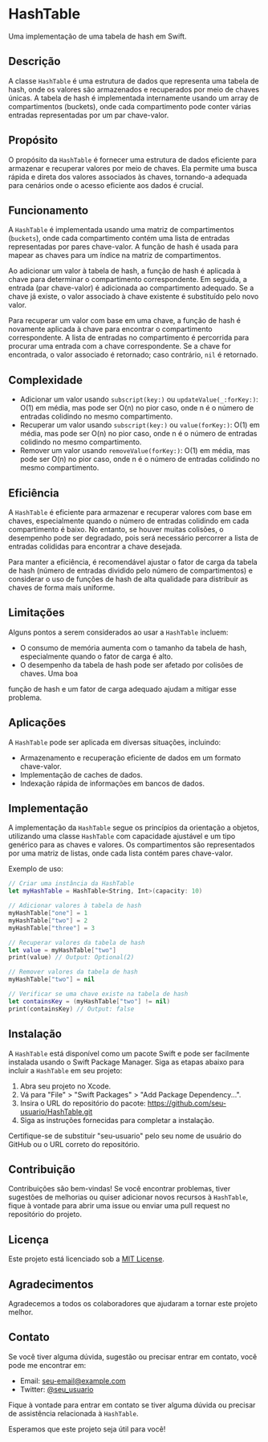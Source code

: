 # HashTable

Uma implementação de uma tabela de hash em Swift.

## Descrição

A classe `HashTable` é uma estrutura de dados que representa uma tabela de hash, onde os valores são armazenados e recuperados por meio de chaves únicas. A tabela de hash é implementada internamente usando um array de compartimentos (buckets), onde cada compartimento pode conter várias entradas representadas por um par chave-valor.

## Propósito

O propósito da `HashTable` é fornecer uma estrutura de dados eficiente para armazenar e recuperar valores por meio de chaves. Ela permite uma busca rápida e direta dos valores associados às chaves, tornando-a adequada para cenários onde o acesso eficiente aos dados é crucial.

## Funcionamento

A `HashTable` é implementada usando uma matriz de compartimentos (`buckets`), onde cada compartimento contém uma lista de entradas representadas por pares chave-valor. A função de hash é usada para mapear as chaves para um índice na matriz de compartimentos.

Ao adicionar um valor à tabela de hash, a função de hash é aplicada à chave para determinar o compartimento correspondente. Em seguida, a entrada (par chave-valor) é adicionada ao compartimento adequado. Se a chave já existe, o valor associado à chave existente é substituído pelo novo valor.

Para recuperar um valor com base em uma chave, a função de hash é novamente aplicada à chave para encontrar o compartimento correspondente. A lista de entradas no compartimento é percorrida para procurar uma entrada com a chave correspondente. Se a chave for encontrada, o valor associado é retornado; caso contrário, `nil` é retornado.

## Complexidade

- Adicionar um valor usando `subscript(key:)` ou `updateValue(_:forKey:)`: O(1) em média, mas pode ser O(n) no pior caso, onde n é o número de entradas colidindo no mesmo compartimento.
- Recuperar um valor usando `subscript(key:)` ou `value(forKey:)`: O(1) em média, mas pode ser O(n) no pior caso, onde n é o número de entradas colidindo no mesmo compartimento.
- Remover um valor usando `removeValue(forKey:)`: O(1) em média, mas pode ser O(n) no pior caso, onde n é o número de entradas colidindo no mesmo compartimento.

## Eficiência

A `HashTable` é eficiente para armazenar e recuperar valores com base em chaves, especialmente quando o número de entradas colidindo em cada compartimento é baixo. No entanto, se houver muitas colisões, o desempenho pode ser degradado, pois será necessário percorrer a lista de entradas colididas para encontrar a chave desejada.

Para manter a eficiência, é recomendável ajustar o fator de carga da tabela de hash (número de entradas dividido pelo número de compartimentos) e considerar o uso de funções de hash de alta qualidade para distribuir as chaves de forma mais uniforme.

## Limitações

Alguns pontos a serem considerados ao usar a `HashTable` incluem:

- O consumo de memória aumenta com o tamanho da tabela de hash, especialmente quando o fator de carga é alto.
- O desempenho da tabela de hash pode ser afetado por colisões de chaves. Uma boa

 função de hash e um fator de carga adequado ajudam a mitigar esse problema.

## Aplicações

A `HashTable` pode ser aplicada em diversas situações, incluindo:

- Armazenamento e recuperação eficiente de dados em um formato chave-valor.
- Implementação de caches de dados.
- Indexação rápida de informações em bancos de dados.

## Implementação

A implementação da `HashTable` segue os princípios da orientação a objetos, utilizando uma classe `HashTable` com capacidade ajustável e um tipo genérico para as chaves e valores. Os compartimentos são representados por uma matriz de listas, onde cada lista contém pares chave-valor.

Exemplo de uso:

```swift
// Criar uma instância da HashTable
let myHashTable = HashTable<String, Int>(capacity: 10)

// Adicionar valores à tabela de hash
myHashTable["one"] = 1
myHashTable["two"] = 2
myHashTable["three"] = 3

// Recuperar valores da tabela de hash
let value = myHashTable["two"]
print(value) // Output: Optional(2)

// Remover valores da tabela de hash
myHashTable["two"] = nil

// Verificar se uma chave existe na tabela de hash
let containsKey = (myHashTable["two"] != nil)
print(containsKey) // Output: false
```

## Instalação

A `HashTable` está disponível como um pacote Swift e pode ser facilmente instalada usando o Swift Package Manager. Siga as etapas abaixo para incluir a `HashTable` em seu projeto:

1. Abra seu projeto no Xcode.
2. Vá para "File" > "Swift Packages" > "Add Package Dependency...".
3. Insira o URL do repositório do pacote: https://github.com/seu-usuario/HashTable.git
4. Siga as instruções fornecidas para completar a instalação.

Certifique-se de substituir "seu-usuario" pelo seu nome de usuário do GitHub ou o URL correto do repositório.

## Contribuição

Contribuições são bem-vindas! Se você encontrar problemas, tiver sugestões de melhorias ou quiser adicionar novos recursos à `HashTable`, fique à vontade para abrir uma issue ou enviar uma pull request no repositório do projeto.

## Licença

Este projeto está licenciado sob a [MIT License](LICENSE).

## Agradecimentos

Agradecemos a todos os colaboradores que ajudaram a tornar este projeto melhor.

## Contato

Se você tiver alguma dúvida, sugestão ou precisar entrar em contato, você pode me encontrar em:

- Email: seu-email@example.com
- Twitter: [@seu_usuario](https://twitter.com/seu_usuario)

Fique à vontade para entrar em contato se tiver alguma dúvida ou precisar de assistência relacionada à `HashTable`.

Esperamos que este projeto seja útil para você!
